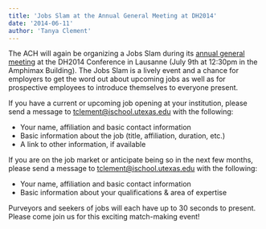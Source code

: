 ```yaml
---
title: 'Jobs Slam at the Annual General Meeting at DH2014'
date: '2014-06-11'
author: 'Tanya Clement'
---
```

The ACH will again be organizing a Jobs Slam during its [annual general meeting](http://dh2014.org/affiliated-events/ach-meetings/) at the DH2014 Conference in Lausanne (July 9th at 12:30pm in the Amphimax Building). The Jobs Slam is a lively event and a chance for employers to get the word out about upcoming jobs as well as for prospective employees to introduce themselves to everyone present.

If you have a current or upcoming job opening at your institution, please send a message to [tclement@ischool.utexas.edu](mailto:tclement@ischool.utexas.edu) with the following:

- Your name, affiliation and basic contact information
- Basic information about the job (title, affiliation, duration, etc.)
- A link to other information, if available

If you are on the job market or anticipate being so in the next few months, please send a message to [tclement@ischool.utexas.edu](mailto:tclement@ischool.utexas.edu) with the following:

- Your name, affiliation and basic contact information
- Basic information about your qualifications &amp; area of expertise

Purveyors and seekers of jobs will each have up to 30 seconds to present. Please come join us for this exciting match-making event!